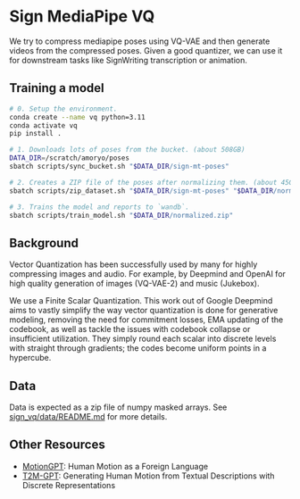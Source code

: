 # Sign MediaPipe VQ

We try to compress mediapipe poses using VQ-VAE and then generate videos from the compressed poses.
Given a good quantizer, we can use it for downstream tasks like SignWriting transcription or animation.

## Training a model

```bash
# 0. Setup the environment.
conda create --name vq python=3.11
conda activate vq
pip install .

# 1. Downloads lots of poses from the bucket. (about 508GB)
DATA_DIR=/scratch/amoryo/poses
sbatch scripts/sync_bucket.sh "$DATA_DIR/sign-mt-poses"

# 2. Creates a ZIP file of the poses after normalizing them. (about 45GB)
sbatch scripts/zip_dataset.sh "$DATA_DIR/sign-mt-poses" "$DATA_DIR/normalized.zip"

# 3. Trains the model and reports to `wandb`.
sbatch scripts/train_model.sh "$DATA_DIR/normalized.zip"
```

## Background

Vector Quantization has been successfully used by many for highly compressing images and audio.
For example, by Deepmind and OpenAI for high quality generation of images (VQ-VAE-2) and music (Jukebox).

We use a Finite Scalar Quantization.
This work out of Google Deepmind aims to vastly simplify the way vector quantization is done for generative modeling,
removing the need for commitment losses, EMA updating of the codebook, as well as tackle the issues with codebook
collapse or insufficient utilization. They simply round each scalar into discrete levels with straight through
gradients; the codes become uniform points in a hypercube.

## Data

Data is expected as a zip file of numpy masked arrays.
See [sign_vq/data/README.md](sign_vq/data/README.md) for more details.

## Other Resources

- [MotionGPT](https://github.com/OpenMotionLab/MotionGPT): Human Motion as a Foreign Language
- [T2M-GPT](https://github.com/Mael-zys/T2M-GPT): Generating Human Motion from Textual Descriptions with Discrete
  Representations